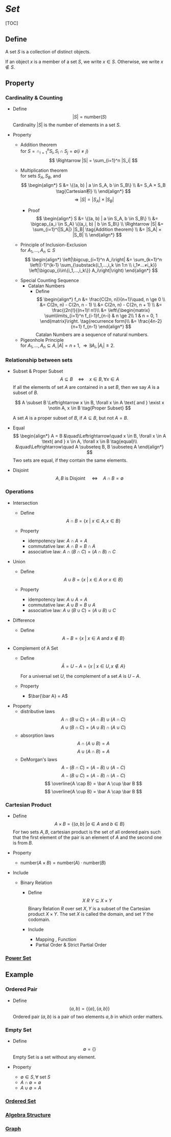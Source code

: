 # $Set$

[TOC]

## Define  
A set $S$ is a collection of distinct objects.

If an object $x$ is a member of a set $S$, we write $x \in S$. Otherwise, we write $x \notin S$.

## Property

### Cardinality & Counting

- Define  
  $$
  |S| = \text{number}(S)  \tag{Cardinality}
  $$
  Cardinality $|S|$ is the number of elements in a set $S$.

- Property
  * Addition theorem  
    for $S = \cap_{i=1}^n S_i, S_i \cap S_j = \emptyset (i ≠ j)$
    $$
    \Rightarrow |S| = \sum_{i=1}^n |S_i|
    $$

  * Multiplication theorem  
    for sets $S_A, S_B$, and
    $$
    \begin{align*}
      S &= \{(a, b) | a \in S_A, b \in S_B\}  \\
        &= S_A × S_B  \tag{Cartesian积}  \\
    \end{align*}
    $$
    $$
    \Rightarrow |S| = |S_A| × |S_B|
    $$

    - Proof
      $$
      \begin{align*}
        S 
        &= \{(a, b) | a \in S_A, b \in S_B\}  \\
        &= \bigcap_{a_i \in S_A} \{(a_i, b) | b \in S_B\}  \\
        \Rightarrow |S| &= \sum_{i=1}^{|S_A|} |S_B|  \tag{Addition theorem}  \\
        &= |S_A| × |S_B|  \\
      \end{align*}
      $$

  * Principle of Inclusion-Exclusion  
    for $A_1,...,A_n \subseteq S$
    $$
    \begin{align*}
      \left|\bigcup_{i=1}^n A_i\right| &= \sum_{k=1}^n \left((-1)^{k-1} \sum_{\substack{i_1,...,i_k \in 1:n \\ i_1≠...≠i_k}} \left|\bigcup_{i\in\{i_1,...,i_k\}} A_i\right|\right)
    \end{align*}
    $$

  - Special Counting Sequence
    * Catalan Numbers 
      - Define  
        $$
        \begin{align*}
          f_n 
          &= \frac{C(2n, n)}{n+1}\quad, n \ge 0  \\
          &= C(2n, n) - C(2n, n - 1)  \\
          &= C(2n, n) - C(2n, n + 1)  \\
          &= \frac{(2n)!}{(n+1)! n!}\\
          &= \left\{\begin{matrix}
            \sum\limits_{i=1}^n f_{i-1}f_{n-i}  & n \ge 2\\
            1 & n = 0, 1
          \end{matrix}\right. \tag{recurrence form}\\
          &= \frac{4n-2}{n+1} f_{n-1}
        \end{align*}
        $$
        Catalan Numbers are a sequence of natural numbers.
      
  * Pigeonhole Principle  
    for $A_1, ..., A_n \subseteq A, |A| = n + 1$, $\Rightarrow \exists A_i, |A_i| ≥ 2$.

### Relationship between sets

* Subset & Proper Subset 
  $$
  A \subseteq B \quad\Leftrightarrow\quad x \in B, \forall x \in A \tag{Subset}
  $$
  If all the elements of set $A$ are contained in a set $B$, then we say $A$ is a subset of $B$.

  $$
  A \subset B \Leftrightarrow x \in B, \forall x \in A \text{ and } \exist x \notin A, x \in B \tag{Proper Subset}
  $$

  A set $A$ is a proper subset of $B$, if $A \subseteq B$, but not $A = B$.

* Equal  
  $$
  \begin{align*}
    A = B &\quad\Leftrightarrow\quad x \in B, \forall x \in A \text{ and } x \in A, \forall x \in B  \tag{equal}\\
    &\quad\Leftrightarrow\quad A \subseteq B, B \subseteq A
  \end{align*}
  $$
  Two sets are equal, if they contain the same elements.

* Disjoint
  $$
  A, B \text{ is Disjoint } \quad\Leftrightarrow\quad A \cap B = \emptyset
  $$

### Operations

* Intersection
  - Define
    $$
    A \cap B = \{x \ |\ x \in A, x \in B\}  \tag{Intersection}
    $$

  - Property
    - idempotency law: $A \cap A = A$
    - commutative law: $A \cap B = B \cap A$  
    - associative law: $A \cap (B \cap C) = (A \cap B) \cap C$

* Union
  - Define  
    $$
    A \cup B = \{x \ |\ x \in A \text{ or } x \in B \}  \tag{Union}
    $$

  - Property
    - idempotency law: $A \cup A = A$
    - commutative law: $A \cup B = B \cup A$  
    - associative law: $A \cup (B \cup C) = (A \cup B) \cup C$
  
* Difference
  - Define
    $$
    A - B = \{x \ |\ x \in A \text{ and } x \notin B\}  \tag{Difference}
    $$

* Complement of A Set
  - Define  
    $$
    \bar A = U - A = \{x \ |\ x \in U, x \notin A\}  \tag{Complement of A Set}
    $$

    For a universal set $U$, the complement of a set $A$ is $U - A$.

  - Property
    - $\bar{\bar A} = A$ 

- Property
  - distributive laws 
    $$
    A \cap (B \cup C) = (A \cap B) \cup (A \cap C)
    $$
    $$
    A \cup (B \cap C) = (A \cup B) \cap (A \cup C)
    $$
  - absorption laws
    $$
    A \cap (A \cup B) = A
    $$
    $$
    A \cup (A \cap B) = A
    $$
  - DeMorgan's laws
    $$
    A - (B \cap C) = (A - B) \cup (A - C)
    $$
    $$
    A - (B \cup C) = (A - B) \cap (A - C)
    $$
    $$
    \overline{A \cap B} = \bar A \cup \bar B
    $$
    $$
    \overline{A \cup B} = \bar A \cap \bar B
    $$



### Cartesian Product

- Define
  $$
  A \times B = \{(a, b) \ | a \in A \text{ and } b \in B\}
  $$
  For two sets $A, B$, cartesian product is the set of all ordered pairs such that the first element of the pair is an element of $A$ and the second one is from $B$.

- Property
  - $\text{number}(A \times B) = \text{number}(A) \cdot \text{number}(B)$

- Include
  * Binary Relation
    - Define  
      $$
      X \ R\ Y \subseteq X \times Y  \tag{Binary Relation}
      $$
      Binary Relation $R$ over set $X, Y$ is a subset of the Cartesian product $X \times Y$. The set $X$ is called the domain, and set $Y$ the codomain.

    - Include 
      * Mapping , Function 
      * Partial Order & Strict Partial Order

### [Power Set](./Power_Set.md)

## Example
### Ordered Pair

- Define
  $$
  (a, b) = \{\{a\}, \{a, b\}\}
  $$
  Ordered pair $(a, b)$ is a pair of two elements $a, b$ in which order matters.
  
### Empty Set
  - Define 
    $$
    \emptyset = \{\}  \tag{Empty Set}
    $$
    Empty Set is a set without any element. 

  - Property 
    - $\emptyset \in S, \forall \text{ set } S$
    - $A \cap \emptyset = \emptyset$
    - $A \cup \emptyset = A$

### [Ordered Set ](./Ordered_Set.md)
### [Algebra Structure](./Algebra_Structure.md)
### [Graph](./Graph.md)
